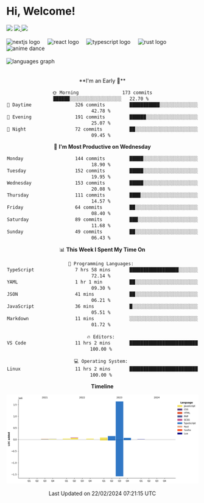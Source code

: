 <div align="center">
  <h1 align="left">
    Hi, Welcome!
  </h1>
  <div align="left">
    <div>
      <img src="https://img.shields.io/github/followers/kraken-afk.svg?style=social&label=Follow&maxAge=2592000" />
      <a href="https://twitter.com/trshppl">
        <img src="https://img.shields.io/twitter/follow/trshppl" />
      </a>
      <a href="https://nv-me.vercel.app">
        <img src="https://img.shields.io/badge/visit-my_site-blue" />
      </a>
    </div>
    <br />
    <div>
      <img src="https://skillicons.dev/icons?i=nextjs" height="40" alt="nextjs logo" />
      <img width="12" />
      <img src="https://skillicons.dev/icons?i=react" height="40" alt="react logo" />
      <img width="12" />
      <img src="https://skillicons.dev/icons?i=ts" height="40" alt="typescript logo" />
      <img width="12" />
      <img src="https://skillicons.dev/icons?i=rust" height="40" alt="rust logo" />
      <img src="https://media.tenor.com/sbvSVkB_hq8AAAAi/anime-dens.gif" alt="anime dance" height="40" />
    </div>
    <br />
    <div>
      <img src="https://github-readme-stats.vercel.app/api/top-langs?username=kraken-afk&locale=en&hide_title=false&layout=compact&card_width=320&langs_count=6&theme=rose_pine&hide_border=true&order=2" height="150" alt="languages graph" />
    </div>
  </div>
  <br />
  <br/>
  <!--START_SECTION:waka-->
**I'm an Early 🐤** 

```text
🌞 Morning                173 commits         ██████░░░░░░░░░░░░░░░░░░░   22.70 % 
🌆 Daytime                326 commits         ███████████░░░░░░░░░░░░░░   42.78 % 
🌃 Evening                191 commits         ██████░░░░░░░░░░░░░░░░░░░   25.07 % 
🌙 Night                  72 commits          ██░░░░░░░░░░░░░░░░░░░░░░░   09.45 % 
```
📅 **I'm Most Productive on Wednesday** 

```text
Monday                   144 commits         █████░░░░░░░░░░░░░░░░░░░░   18.90 % 
Tuesday                  152 commits         █████░░░░░░░░░░░░░░░░░░░░   19.95 % 
Wednesday                153 commits         █████░░░░░░░░░░░░░░░░░░░░   20.08 % 
Thursday                 111 commits         ████░░░░░░░░░░░░░░░░░░░░░   14.57 % 
Friday                   64 commits          ██░░░░░░░░░░░░░░░░░░░░░░░   08.40 % 
Saturday                 89 commits          ███░░░░░░░░░░░░░░░░░░░░░░   11.68 % 
Sunday                   49 commits          ██░░░░░░░░░░░░░░░░░░░░░░░   06.43 % 
```


📊 **This Week I Spent My Time On** 

```text
💬 Programming Languages: 
TypeScript               7 hrs 58 mins       ██████████████████░░░░░░░   72.14 % 
YAML                     1 hr 1 min          ██░░░░░░░░░░░░░░░░░░░░░░░   09.30 % 
JSON                     41 mins             ██░░░░░░░░░░░░░░░░░░░░░░░   06.21 % 
JavaScript               36 mins             █░░░░░░░░░░░░░░░░░░░░░░░░   05.51 % 
Markdown                 11 mins             ░░░░░░░░░░░░░░░░░░░░░░░░░   01.72 % 

🔥 Editors: 
VS Code                  11 hrs 2 mins       █████████████████████████   100.00 % 

💻 Operating System: 
Linux                    11 hrs 2 mins       █████████████████████████   100.00 % 
```

**Timeline**

![Lines of Code chart](https://raw.githubusercontent.com/kraken-afk/kraken-afk/main/assets/bar_graph.png)


 Last Updated on 22/02/2024 07:21:15 UTC
<!--END_SECTION:waka-->
</div>
<br />